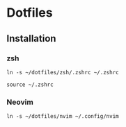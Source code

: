 # Dotfiles

## Installation

### zsh

`ln -s ~/dotfiles/zsh/.zshrc ~/.zshrc`

`source ~/.zshrc`

### Neovim

`ln -s ~/dotfiles/nvim ~/.config/nvim`
